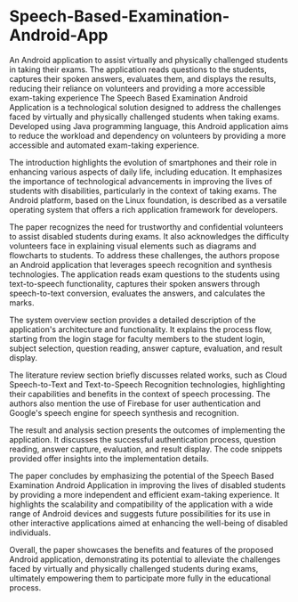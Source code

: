 # Speech-Based-Examination-Android-App
An Android application to assist virtually and physically challenged students in taking their exams. The application reads questions to the students, captures their spoken answers, evaluates them, and displays the results, reducing their reliance on volunteers and providing a more accessible exam-taking experience
The Speech Based Examination Android Application is a technological solution designed to address the challenges faced by virtually and physically challenged students when taking exams. Developed using Java programming language, this Android application aims to reduce the workload and dependency on volunteers by providing a more accessible and automated exam-taking experience.

The introduction highlights the evolution of smartphones and their role in enhancing various aspects of daily life, including education. It emphasizes the importance of technological advancements in improving the lives of students with disabilities, particularly in the context of taking exams. The Android platform, based on the Linux foundation, is described as a versatile operating system that offers a rich application framework for developers.

The paper recognizes the need for trustworthy and confidential volunteers to assist disabled students during exams. It also acknowledges the difficulty volunteers face in explaining visual elements such as diagrams and flowcharts to students. To address these challenges, the authors propose an Android application that leverages speech recognition and synthesis technologies. The application reads exam questions to the students using text-to-speech functionality, captures their spoken answers through speech-to-text conversion, evaluates the answers, and calculates the marks.

The system overview section provides a detailed description of the application's architecture and functionality. It explains the process flow, starting from the login stage for faculty members to the student login, subject selection, question reading, answer capture, evaluation, and result display.

The literature review section briefly discusses related works, such as Cloud Speech-to-Text and Text-to-Speech Recognition technologies, highlighting their capabilities and benefits in the context of speech processing. The authors also mention the use of Firebase for user authentication and Google's speech engine for speech synthesis and recognition.

The result and analysis section presents the outcomes of implementing the application. It discusses the successful authentication process, question reading, answer capture, evaluation, and result display. The code snippets provided offer insights into the implementation details.

The paper concludes by emphasizing the potential of the Speech Based Examination Android Application in improving the lives of disabled students by providing a more independent and efficient exam-taking experience. It highlights the scalability and compatibility of the application with a wide range of Android devices and suggests future possibilities for its use in other interactive applications aimed at enhancing the well-being of disabled individuals.

Overall, the paper showcases the benefits and features of the proposed Android application, demonstrating its potential to alleviate the challenges faced by virtually and physically challenged students during exams, ultimately empowering them to participate more fully in the educational process.
